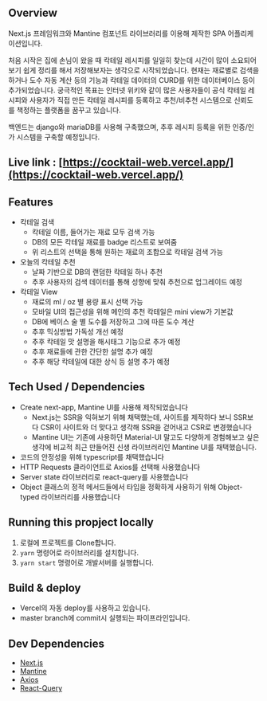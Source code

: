 ## Overview

Next.js 프레임워크와 Mantine 컴포넌트 라이브러리를 이용해 제작한 SPA 어플리케이션입니다. 

처음 시작은 집에 손님이 왔을 때 칵테일 레시피를 일일히 찾는데 시간이 많이 소요되어 보기 쉽게 정리를 해서 저장해보자는 생각으로 시작되었습니다. 현재는 재료별로 검색을 하거나 도수 자동 계산 등의 기능과 칵테일 데이터의 CURD를 위한 데이터베이스 등이 추가되었습니다. 궁극적인 목표는 인터넷 위키와 같이 많은 사용자들이 공식 칵테일 레시피와 사용자가 직접 만든 칵테일 레시피를 등록하고 추천/비추천 시스템으로 신뢰도를 책정하는 플랫폼을 꿈꾸고 있습니다.

백엔드는 django와 mariaDB를 사용해 구축했으며, 추후 레시피 등록을 위한 인증/인가 시스템을 구축할 예정입니다.

## Live link : [https://cocktail-web.vercel.app/](https://cocktail-web.vercel.app/)

## Features

- 칵테일 검색
  - 칵테일 이름, 들어가는 재료 모두 검색 가능
  - DB의 모든 칵테일 재료를 badge 리스트로 보여줌
  - 위 리스트의 선택을 통해 원하는 재료의 조합으로 칵테일 검색 가능
- 오늘의 칵테일 추천
  - 날짜 기반으로 DB의 랜덤한 칵테일 하나 추천
  - 추후 사용자의 검색 데이터를 통해 성향에 맞춰 추천으로 업그레이드 예정
- 칵테일 View
  - 재료의 ml / oz 별 용량 표시 선택 가능
  - 모바일 UI의 접근성을 위해 메인의 추천 칵테일은 mini view가 기본값
  - DB에 베이스 술 별 도수를 저장하고 그에 따른 도수 계산
  - 추후 믹싱방법 가독성 개선 예정
  - 추후 칵테일 맛 설명을 해시태그 기능으로 추가 예정
  - 추후 재료들에 관한 간단한 설명 추가 예정
  - 추후 해당 칵테일에 대한 상식 등 설명 추가 예정

## Tech Used / Dependencies

- Create next-app, Mantine UI를 사용해 제작되었습니다
  - Next.js는 SSR을 익혀보기 위해 채택했는데, 사이트를 제작하다 보니 SSR보다 CSR이 사이트와 더 맞다고 생각해 SSR을 걷어내고 CSR로 변경했습니다
  - Mantine UI는 기존에 사용하던 Material-UI 말고도 다양하게 경험해보고 싶은 생각에 비교적 최근 만들어진 신생 라이브러리인 Mantine UI를 채택했습니다.
- 코드의 안정성을 위해 typescript를 채택했습니다
- HTTP Requests 클라이언트로 Axios를 선택해 사용했습니다
- Server state 라이브러리로 react-query를 사용했습니다
- Object 클래스의 정적 메서드들에서 타입을 정확하게 사용하기 위해 Object-typed 라이브러리를 사용했습니다

## Running this propject locally

1. 로컬에 프로젝트를 Clone합니다.
2. `yarn` 명령어로 라이브러리를 설치합니다.
3. `yarn start` 명령어로 개발서버를 실행합니다.

## Build & deploy

- Vercel의 자동 deploy를 사용하고 있습니다.
- master branch에 commit시 실행되는 파이프라인입니다.

## Dev Dependencies

- [Next.js](https://nextjs.org/docs/getting-started)
- [Mantine](https://mantine.dev/)
- [Axios](https://axios-http.com/kr/docs/intro)
- [React-Query](https://tanstack.com/query/v4/docs/overview)
